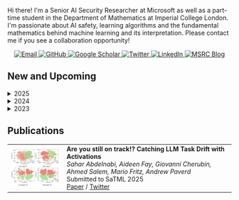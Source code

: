 <html>
<body>
  <div>
    <p>Hi there! I'm a Senior AI Security Researcher at Microsoft as well as a part-time student in the Department of Mathematics at Imperial College London. I'm passionate about AI safety, learning algorithms and the fundamental mathematics behind machine learning and its interpretation. Please contact me if you see a collaboration opportunity!</p>
  </div>

<div align="center">
  <p>
    <a href="mailto:me@aideen.dev">
      <img src="https://img.shields.io/badge/Email-me%40aideen.dev-blue?style=flat-square&logo=microsoft-outlook" alt="Email"/>
    </a>
    <a href="https://github.com/aideenfay">
      <img src="https://img.shields.io/badge/GitHub-mang0kitty-black?style=flat-square&logo=github" alt="GitHub"/>
    </a>
    <a href="https://scholar.google.de/citations?user=nplVbmMAAAAJ&hl=en">
      <img src="https://img.shields.io/badge/Scholar-Profile-blue?style=flat-square&logo=google-scholar" alt="Google Scholar"/>
    </a>
    <a href="https://twitter.com/AideenFay">
      <img src="https://img.shields.io/badge/Twitter-@AideenFay-blue?style=flat-square&logo=twitter" alt="Twitter"/>
    </a>
    <a href="https://www.linkedin.com/in/aideen-fay">
      <img src="https://img.shields.io/badge/LinkedIn-aideenfay-blue?style=flat-square&logo=linkedin" alt="LinkedIn"/>
    </a>
    <a href="https://msrc.microsoft.com/blog/authors/aideenfay/">
      <img src="https://img.shields.io/badge/MSRC-Blog-blue?style=flat-square&logo=windows" alt="MSRC Blog"/>    
    </a>
  </p>
</div>

  <h2>New and Upcoming</h2>
  
  <details>
    <summary>2025</summary>
    <ul>
          <li>January: I'll be teaching the 2 hr WomenWhoML "AI security and interpretability" workshop at Entrpreneur First on Feb 18th. Come join us! </li>
    <ul>
  </details>
  <details>
    <summary>2024</summary>
    <ul>
      <li>December: We launched our Adaptive Prompt Injection challenge with a $10,000 prize pool! Check the <a href="https://llmailinject.azurewebsites.net/">website</a> and <a href="https://msrc.microsoft.com/blog/2024/12/announcing-the-adaptive-prompt-injection-challenge-llmail-inject/">blog</a> to learn more.</li>
      <li>November: I'm attending the <a href="https://sites.google.com/view/londoxtda/home">London-Oxford Topological Data Analysis Seminar</a> organized by my UDA lecturer <a href="https://sites.google.com/view/antheamonod/home?authuser=0">Dr.Anthea Monod</a>.</li>
      <li>November: I joined the <a href="https://girlswhoml.com/">GirlsWhoML</a> initiative to help create course content and teach the AI security workshop to UK undergraduate students.</li>
      <li>October: I served as a Program Committee Member for <a href="https://safegenaiworkshop.github.io/">Safe Generative AI workshop @ NeurIPs 2024</a>.</li>
      <li>September: My team at MSRC are launching the <a href="https://microsoft.github.io/llmail-inject/">Adaptive Prompt Injection Challenge</a> as part of SaTML 2025.</li>
      <li>July: I served as a Program Committee Member for <a href="https://aisec.cc/#committee">18th ACM Workshop on Artificial Intelligence and Security (AISec 2024)</a> where I was also voted Top Reviewer!</li>
      <li>June: We released the <a href="https://github.com/microsoft/TaskTracker">TaskTracker</a> dataset and codebase for behavioral drift detection.</li>
      <li>June: My co-author <a href="https://s-abdelnabi.github.io/">Sahar</a> and I published our new research <a href="https://arxiv.org/abs/2406.00799">paper</a> "Are You Still On Track? Decting LLM Task Drift with LLM activations".</li>
      <li>February: I joined the Microsoft Security Response Centre at Microsoft Research Cambridge as a Senior AI Security Researcher.</li>
    </ul>
  </details>

  <details>
    <summary>2023</summary>
    <ul>
      <li>October: I presented at the United Nations Internet Governance Forum in Kyoto, Japan on "Co-operative AI: Multi-Agent AI Safety and International Co-Operation".</li>
      <li>October: I presented at Microsoft BlueHat in Redmond, Washington - <a href="https://www.youtube.com/watch?v=J621cAsKzZk">Breach Path Busters: Using graphs and AI to decode cyber threats</a>.</li>
      <li>October: I started my part-time MSc in the Department of Mathematics at Imperial College London.</li>
      <li>February: I was promoted to Senior Security Researcher on the Microsoft Threat Hunting team.</li>
      <li>February: I joined the European Cyber Conflict Research Initiative as Cybersecurity Fellow.</li>
    </ul>
  </details>

  <h2>Publications</h2>
  <table border="0">
    <tr>
      <td width="25%">
        <img src="activations.png" width="250px"/>
      </td>
      <td width="75%" valign="top">
        <strong>Are you still on track!? Catching LLM Task Drift with Activations</strong><br/>
        <em>Sahar Abdelnabi, Aideen Fay, Giovanni Cherubin, Ahmed Salem, Mario Fritz, Andrew Paverd</em><br/>
        Submitted to SaTML 2025<br/>
        <a href="https://arxiv.org/abs/2406.00799">Paper</a> / 
        <a href="https://x.com/AideenFay/status/1801690383694372996">Twitter</a>
      </td>
    </tr>
  </table>
</body>
</html>
